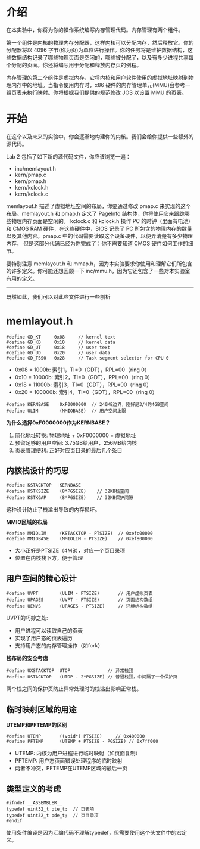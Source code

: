 # 介绍

在本实验中，你将为你的操作系统编写内存管理代码。内存管理有两个组件。

第一个组件是内核的物理内存分配器，这样内核可以分配内存，然后释放它。你的分配器将以 4096 字节(称为页)为单位进行操作。你的任务将是维护数据结构，这些数据结构记录了哪些物理页面是空闲的，哪些被分配了，以及有多少进程共享每个分配的页面。你还将编写用于分配和释放内存页的例程。

内存管理的第二个组件是虚拟内存，它将内核和用户软件使用的虚拟地址映射到物理内存中的地址。当指令使用内存时，x86 硬件的内存管理单元(MMU)会参考一组页表来执行映射。你将根据我们提供的规范修改 JOS 以设置 MMU 的页表。

# 开始
在这个以及未来的实验中，你会逐渐地构建你的内核。我们会给你提供一些额外的源代码。

Lab 2 包括了如下新的源代码文件，你应该浏览一遍：

- inc/memlayout.h
- kern/pmap.c
- kern/pmap.h
- kern/kclock.h
- kern/kclock.c

memlayout.h 描述了虚拟地址空间的布局，你要通过修改 pmap.c 来实现的这个布局。memlayout.h 和 pmap.h 定义了 PageInfo 结构体，你将使用它来跟踪哪些物理内存页面是空闲的。
kclock.c 和 kclock.h 操作 PC 的时钟（里面有电池）和 CMOS RAM 硬件，在这些硬件中，BIOS 记录了 PC 所包含的物理内存的数量以及其他内容。pmap.c 中的代码需要读取这个设备硬件，以便弄清楚有多少物理内存，
但是这部分代码已经为你完成了：你不需要知道 CMOS 硬件如何工作的细节。

要特别注意 memlayout.h 和 mmap.h，因为本实验要求你使用和理解它们所包含的许多定义。你可能还想回顾一下 inc/mmu.h，因为它还包含了一些对本实验室有用的定义。

---

既然如此，我们可以对此些文件进行一些刨析

# memlayout.h

```
#define GD_KT     0x08     // kernel text
#define GD_KD     0x10     // kernel data
#define GD_UT     0x18     // user text
#define GD_UD     0x20     // user data
#define GD_TSS0   0x28     // Task segment selector for CPU 0
```
- 0x08 = 1000b: 索引1，TI=0（GDT），RPL=00（ring 0）
- 0x10 = 10000b: 索引2，TI=0（GDT），RPL=00（ring 0）
- 0x18 = 11000b: 索引3，TI=0（GDT），RPL=00（ring 0）
- 0x20 = 100000b: 索引4，TI=0（GDT），RPL=00（ring 0）

```
#define KERNBASE    0xF0000000  // 240MB边界，刚好是3/4的4GB空间
#define ULIM        (MMIOBASE)  // 用户空间上限
```
**为什么选择0xF0000000作为KERNBASE？**
1. 简化地址转换: 物理地址 + 0xF0000000 = 虚拟地址
2. 预留足够的用户空间: 3.75GB给用户，256MB给内核
3. 页表管理便利: 正好对应页目录的最后几个条目


## 内核栈设计的巧思
```
#define KSTACKTOP   KERNBASE
#define KSTKSIZE    (8*PGSIZE)    // 32KB栈空间
#define KSTKGAP     (8*PGSIZE)    // 32KB保护间隙
```
这种设计防止了栈溢出导致的内存损坏。

**MMIO区域的布局**
```
#define MMIOLIM     (KSTACKTOP - PTSIZE)  // 0xefc00000
#define MMIOBASE    (MMIOLIM - PTSIZE)    // 0xef800000
```
- 大小正好是PTSIZE（4MB），对应一个页目录项
- 位置在内核栈下方，便于管理

## 用户空间的精心设计
```
#define UVPT        (ULIM - PTSIZE)       // 用户虚拟页表
#define UPAGES      (UVPT - PTSIZE)       // 页面结构数组
#define UENVS       (UPAGES - PTSIZE)     // 环境结构数组
```
UVPT的巧妙之处:

- 用户进程可以读取自己的页表
- 实现了用户态的页表遍历
- 支持用户态的内存管理操作（如fork）

**栈布局的安全考虑**
```
#define UXSTACKTOP  UTOP              // 异常栈顶
#define USTACKTOP   (UTOP - 2*PGSIZE) // 普通栈顶，中间隔了一个保护页
```
两个栈之间的保护页防止异常处理时的栈溢出影响正常栈。

## 临时映射区域的用途

**UTEMP和PFTEMP的区别**
```
#define UTEMP       ((void*) PTSIZE)     // 0x400000
#define PFTEMP      (UTEMP + PTSIZE - PGSIZE) // 0x7ff000
```
- UTEMP: 内核为用户进程进行临时映射（如页面复制）
- PFTEMP: 用户态页面错误处理程序的临时映射
- 两者不冲突，PFTEMP在UTEMP区域的最后一页

## 类型定义的考虑
```
#ifndef __ASSEMBLER__
typedef uint32_t pte_t;  // 页表项
typedef uint32_t pde_t;  // 页目录项
#endif
```
使用条件编译是因为汇编代码不理解typedef，但需要使用这个头文件中的宏定义。


